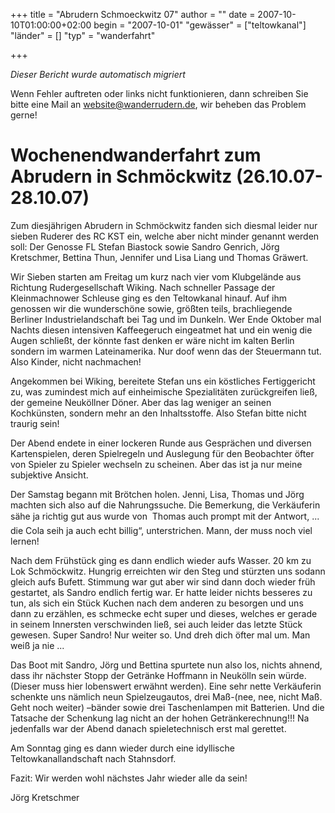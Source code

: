 +++
title = "Abrudern Schmoeckwitz 07"
author = ""
date = 2007-10-10T01:00:00+02:00
begin = "2007-10-01"
"gewässer" = ["teltowkanal"]
"länder" = []
"typ" = "wanderfahrt"

+++


*Dieser Bericht wurde automatisch migriert*

Wenn Fehler auftreten oder links nicht funktionieren, dann schreiben Sie bitte eine Mail an website@wanderrudern.de, wir beheben das Problem gerne!



# Wochenendwanderfahrt zum Abrudern in Schmöckwitz (26.10.07-28.10.07)


Zum diesjährigen Abrudern in Schmöckwitz fanden sich diesmal leider nur sieben Ruderer des RC KST ein, welche aber nicht minder genannt werden soll: Der Genosse FL Stefan Biastock sowie Sandro Genrich, Jörg Kretschmer, Bettina Thun, Jennifer und Lisa Liang und Thomas Gräwert.

Wir Sieben starten am Freitag um kurz nach vier vom Klubgelände aus Richtung Rudergesellschaft Wiking. Nach schneller Passage der Kleinmachnower Schleuse ging es den Teltowkanal hinauf. Auf ihm genossen wir die wunderschöne sowie, größten teils, brachliegende Berliner Industrielandschaft bei Tag und im Dunkeln. Wer Ende Oktober mal Nachts diesen intensiven Kaffeegeruch eingeatmet hat und ein wenig die Augen schließt, der könnte fast denken er wäre nicht im kalten Berlin sondern im warmen Lateinamerika. Nur doof wenn das der Steuermann tut. Also Kinder, nicht nachmachen!

Angekommen bei Wiking, bereitete Stefan uns ein köstliches Fertiggericht zu, was zumindest mich auf einheimische Spezialitäten zurückgreifen ließ, der gemeine Neuköllner Döner. Aber das lag weniger an seinen Kochkünsten, sondern mehr an den Inhaltsstoffe. Also Stefan bitte nicht traurig sein!

Der Abend endete in einer lockeren Runde aus Gesprächen und diversen Kartenspielen, deren Spielregeln und Auslegung für den Beobachter öfter von Spieler zu Spieler wechseln zu scheinen. Aber das ist ja nur meine subjektive Ansicht.

Der Samstag begann mit Brötchen holen. Jenni, Lisa, Thomas und Jörg machten sich also auf die Nahrungssuche. Die Bemerkung, die Verkäuferin sähe ja richtig gut aus wurde von  Thomas auch prompt mit der Antwort, ... die Cola seih ja auch echt billig“, unterstrichen. Mann, der muss noch viel lernen!

Nach dem Frühstück ging es dann endlich wieder aufs Wasser. 20 km zu Lok Schmöckwitz. Hungrig erreichten wir den Steg und stürzten uns sodann gleich aufs Bufett. Stimmung war gut aber wir sind dann doch wieder früh gestartet, als Sandro endlich fertig war. Er hatte leider nichts besseres zu tun, als sich ein Stück Kuchen nach dem anderen zu besorgen und uns dann zu erzählen, es schmecke echt super und dieses, welches er gerade in seinem Innersten verschwinden ließ, sei auch leider das letzte Stück gewesen. Super Sandro! Nur weiter so. Und dreh dich öfter mal um. Man weiß ja nie ...

Das Boot mit Sandro, Jörg und Bettina spurtete nun also los, nichts ahnend, dass ihr nächster Stopp der Getränke Hoffmann in Neukölln sein würde. (Dieser muss hier lobenswert erwähnt werden). Eine sehr nette Verkäuferin schenkte uns nämlich neun Spielzeugautos, drei Maß-(nee, nee, nicht Maß. Geht noch weiter) –bänder sowie drei Taschenlampen mit Batterien. Und die Tatsache der Schenkung lag nicht an der hohen Getränkerechnung!!! Na jedenfalls war der Abend danach spieletechnisch erst mal gerettet.

Am Sonntag ging es dann wieder durch eine idyllische Teltowkanallandschaft nach Stahnsdorf.

Fazit: Wir werden wohl nächstes Jahr wieder alle da sein!

Jörg Kretschmer
